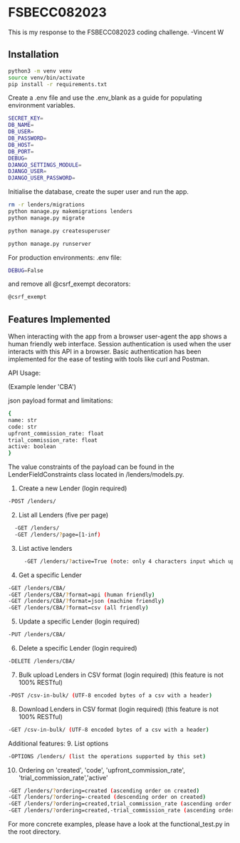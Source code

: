 # FSBECC082023

This is my response to the FSBECC082023 coding challenge.
-Vincent W

## Installation

```sh
python3 -m venv venv
source venv/bin/activate
pip install -r requirements.txt
```
Create a .env file and use the .env_blank as a guide for populating environment variables.
```sh
SECRET_KEY=
DB_NAME=
DB_USER=
DB_PASSWORD=
DB_HOST=
DB_PORT=
DEBUG=
DJANGO_SETTINGS_MODULE=
DJANGO_USER=
DJANGO_USER_PASSWORD=
```
Initialise the database, create the super user and run the app.
```sh
rm -r lenders/migrations
python manage.py makemigrations lenders
python manage.py migrate

python manage.py createsuperuser

python manage.py runserver
```

For production environments:
.env file:
```sh
DEBUG=False
```
and remove all @csrf_exempt decorators:
```sh
@csrf_exempt
```



## Features Implemented
When interacting with the app from a browser user-agent the app shows a human friendly web interface.
Session authentication is used when the user interacts with this API in a browser.
Basic authentication has been implemented for the ease of testing with tools like curl and Postman.


API Usage:

(Example lender 'CBA')

json payload format and limitations:
```sh
{
name: str
code: str
upfront_commission_rate: float
trial_commission_rate: float
active: boolean
}
```
The value constraints of the payload can be found in the LenderFieldConstraints class located in /lenders/models.py.

1. Create a new Lender (login required)
```sh
-POST /lenders/
```
  
2. List all Lenders (five per page)
```sh
  -GET /lenders/
  -GET /lenders/?page=[1-inf)
```
3. List active lenders
```sh
     -GET /lenders/?active=True (note: only 4 characters input which uppercase is 'TRUE' is deemed True, all other inputs are deemed False)
```
4. Get a specific Lender 
```sh
-GET /lenders/CBA/
-GET /lenders/CBA/?format=api (human friendly)
-GET /lenders/CBA/?format=json (machine friendly)
-GET /lenders/CBA/?format=csv (all friendly)
```
5. Update a specific Lender (login required)
```sh
-PUT /lenders/CBA/
```
6. Delete a specific Lender (login required)
```sh
-DELETE /lenders/CBA/
```
7. Bulk upload Lenders in CSV format (login required) (this feature is not 100% RESTful)
```sh
-POST /csv-in-bulk/ (UTF-8 encoded bytes of a csv with a header)
```
8. Download Lenders in CSV format (login required) (this feature is not 100% RESTful)
```sh
-GET /csv-in-bulk/ (UTF-8 encoded bytes of a csv with a header)
```
Additional features:
9. List options
```sh
-OPTIONS /lenders/ (list the operations supported by this set)
```
10. Ordering on 'created', 'code', 'upfront_commission_rate', 'trial_commission_rate','active'
```sh
-GET /lenders/?ordering=created (ascending order on created)
-GET /lenders/?ordering=-created (descending order on created)
-GET /lenders/?ordering=created,trial_commission_rate (ascending order on created then ascending order on trial_commission_rate)
-GET /lenders/?ordering=created,-trial_commission_rate (ascending order on created then descending order on trial_commission_rate)
```
For more concrete examples, please have a look at the functional_test.py in the root directory.




